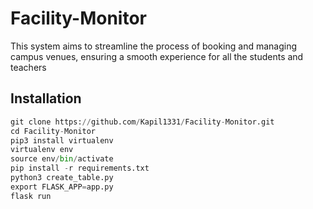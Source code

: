 # Facility-Monitor

This system aims to
streamline the process of
booking and managing
campus venues, ensuring a
smooth experience for all
the students and teachers
## Installation

```python
git clone https://github.com/Kapil1331/Facility-Monitor.git
cd Facility-Monitor
pip3 install virtualenv
virtualenv env
source env/bin/activate
pip install -r requirements.txt
python3 create_table.py
export FLASK_APP=app.py
flask run
```
